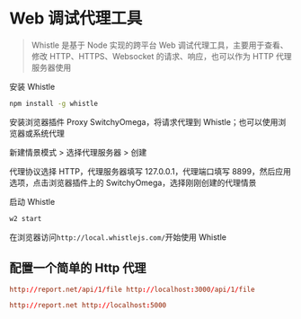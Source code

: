 # Web 调试代理工具

> Whistle 是基于 Node 实现的跨平台 Web 调试代理工具，主要用于查看、修改 HTTP、HTTPS、Websocket 的请求、响应，也可以作为 HTTP 代理服务器使用

安装 Whistle

```bash
npm install -g whistle
```

安装浏览器插件 Proxy SwitchyOmega，将请求代理到 Whistle；也可以使用浏览器或系统代理

新建情景模式 > 选择代理服务器 > 创建

代理协议选择 HTTP，代理服务器填写 127.0.0.1，代理端口填写 8899，然后应用选项，点击浏览器插件上的 SwitchyOmega，选择刚刚创建的代理情景

启动 Whistle

```bash
w2 start
```

在浏览器访问`http://local.whistlejs.com/`开始使用 Whistle

## 配置一个简单的 Http 代理

```conf
http://report.net/api/1/file http://localhost:3000/api/1/file

http://report.net http://localhost:5000
```
